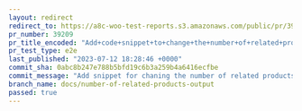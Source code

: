 ```yaml
---
layout: redirect
redirect_to: https://a8c-woo-test-reports.s3.amazonaws.com/public/pr/39209/e2e/index.html
pr_number: 39209
pr_title_encoded: "Add+code+snippet+to+change+the+number+of+related+products+output"
pr_test_type: e2e
last_published: "2023-07-12 18:28:46 +0000"
commit_sha: 0abc8b247e788b5bfd19c6b3a259b4a6416ecfbe
commit_message: "Add snippet for chaning the number of related products output"
branch_name: docs/number-of-related-products-output
passed: true
---
```

